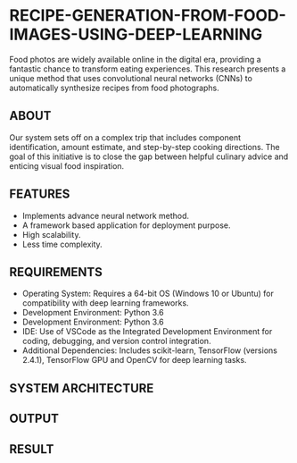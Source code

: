 # RECIPE-GENERATION-FROM-FOOD-IMAGES-USING-DEEP-LEARNING
Food photos are widely available online in the digital era, providing a fantastic chance to transform eating experiences. This research presents a unique method that uses convolutional neural networks (CNNs) to automatically synthesize recipes from food photographs.
## ABOUT
Our system sets off on a complex trip that includes component identification, amount estimate, and step-by-step cooking directions. The goal of this initiative is to close the gap between helpful culinary advice and enticing visual food inspiration.
## FEATURES
- Implements advance neural network method.
- A framework based application for deployment purpose.
- High scalability.
- Less time complexity.
## REQUIREMENTS
- Operating System: Requires a 64-bit OS (Windows 10 or Ubuntu) for compatibility with deep learning frameworks.
- Development Environment: Python 3.6
- Development Environment: Python 3.6
- IDE: Use of VSCode as the Integrated Development Environment for coding, debugging, and version control integration.
- Additional Dependencies: Includes scikit-learn, TensorFlow (versions 2.4.1), TensorFlow GPU and OpenCV for deep learning tasks.
## SYSTEM ARCHITECTURE

## OUTPUT

## RESULT
